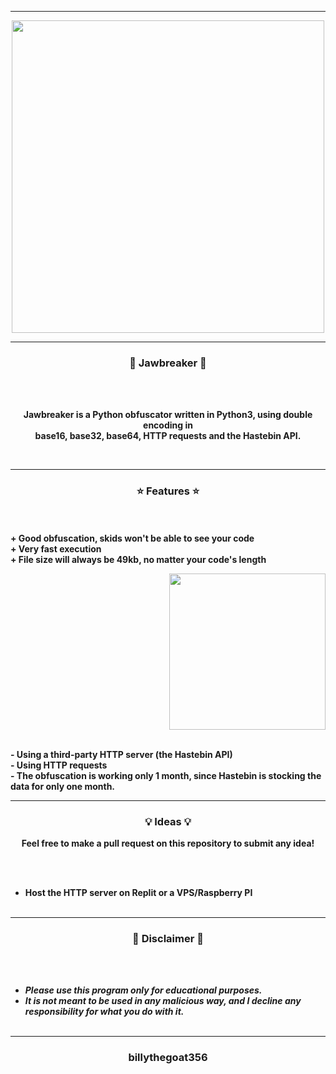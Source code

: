-----

<p align="center">
<img src="https://repository-images.githubusercontent.com/396419934/849cdfaf-fab7-4274-a792-d669524c31fe", width="500", height="500">
</p>

-----

### <p align="center">🔨 Jawbreaker 🔨</p>

<br><br>
<p align="center">
  <strong>Jawbreaker is a Python obfuscator written in Python3, using double encoding in</strong>
  <br>
  <strong>base16, base32, base64, HTTP requests and the Hastebin API.</strong>
</p>
<br>

-----

### <p align="center">⭐ Features ⭐</p>

<br><br>
<strong>+ Good obfuscation, skids won't be able to see your code</strong>
<br>
<strong>+ Very fast execution</strong>
<br>
<strong>+ File size will always be 49kb, no matter your code's length</strong>
<br>

<p align="right">
<img src="https://repository-images.githubusercontent.com/396419934/849cdfaf-fab7-4274-a792-d669524c31fe" width="250", height="250">
</p>

<br>
<strong>- Using a third-party HTTP server (the Hastebin API)</strong>
<br>
<strong>- Using HTTP requests</strong>
<br>
<strong>- The obfuscation is working only 1 month, since Hastebin is stocking the data for only one month.</strong>
<br>

-----

### <p align="center">💡 Ideas 💡</p>

<p align="center"><strong>Feel free to make a pull request on this repository to submit any idea!</strong</p>

<br><br>
* Host the HTTP server on Replit or a VPS/Raspberry PI
<br><br>

-----

### <p align="center">📌 Disclaimer 📌</p>

<br><br>
* ***Please use this program only for educational purposes.***
* ***It is not meant to be used in any malicious way, and I decline any responsibility for what you do with it.***
<br><br>

-----

### <p align="center">billythegoat356</p>
